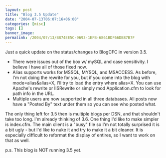 ```yaml
---
layout: post
title: "Blog 3.5 Update"
date: "2004-07-13T06:07:16+06:00"
categories: [misc]
tags: []
banner_image: 
permalink: /2004/07/13/B874EE5C-9693-1EFB-6861BDF66DB87B7F
---
```


Just a quick update on the status/changes to BlogCFC in version 3.5.

<ul>
<li>There were issues out of the box w/ mySQL and case sensitivity. I believe I have all of those fixed now.
<li>Alias supports works for MSSQL, MYSQL, and MSACCESS. As before, I'm not doing the rewrite for you, but if you come into the blog with mode=alias&alias=X, I'll try to load the entry where alias=X. You can use Apache's rewrite or IISRewrite or simply mod Application.cfm to look for path info in the URL.
<li>Multiple users are now supported in all three databases. All posts now have a "Posted By" text under them so you can see who posted what.
</ul>

The only thing left for 3.5 then is multiple blogs per DSN, and that shouldn't take too long. I'm already thinking of 3.6. One thing I'd like to make simpler is index.cfm. The main client is a "busy" file so I'm not totally surprised it is a bit ugly - but I'd like to nuke it and try to make it a bit cleaner. It is especially difficult to reformat the display of entires, so I want to work on that as well.

p.s. This blog is NOT running 3.5 yet.